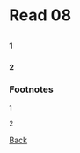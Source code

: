 # Read 08

##

### <sup>1</sup>

### <sup>2</sup>

### Footnotes

<sup>1</sup>

<sup>2</sup>

[Back](/reading-notes/401/401-TOC.html)